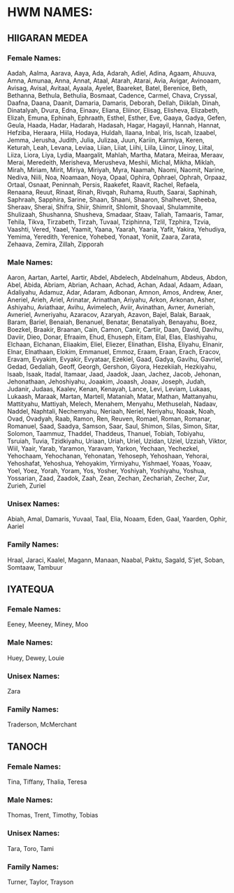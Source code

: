 # HWM NAMES:

## **HIIGARAN MEDEA**

### **Female Names:**
Aadah, Aalma, Aarava, Aaya, Ada, Adarah, Adiel, Adina, Agaam, Ahuuva, Amna, Amunaa, Anna, Annat, Ataal, Atarah, Atarai, Avia, Avigar, Avinoaam, Avisag, Avisal, Avitaal, Ayaala, Ayelet, Baareket, Batel, Berenice, Beth, Bethanna, Bethula, Bethulia, Bosmaat, Cadence, Carmel, Chava, Cryssal, Daafna, Daana, Daanit, Damaria, Damaris, Deborah, Dellah, Diiklah, Dinah, Dinatalyah, Dvura, Edna, Einaav, Eliana, Eliinor, Elisag, Elisheva, Elizabeth, Elizah, Emuna, Ephinah, Ephraath, Esthel, Esther, Eve, Gaaya, Gadya, Gefen, Geula, Haada, Hadar, Hadarah, Hadasah, Hagar, Hagayil, Hannah, Hannat, Hefziba, Heraara, Hiila, Hodaya, Huldah, Ilaana, Inbal, Iris, Iscah, Izaabel, Jemma, Jerusha, Judith, Julia, Julizaa, Juun, Kariin, Karmiya, Keren, Keturah, Leah, Levana, Leviaa, Liian, Liiat, Liihi, Liila, Liinor, Liinoy, Liital, Liiza, Liora, Liya, Lydia, Maargalit, Mahlah, Martha, Matara, Meiraa, Meraav, Merai, Meredeith, Merisheva, Merusheva, Meshii, Michal, Mikha, Miklah, Mirah, Miriam, Mirit, Miriya, Miriyah, Myra, Naamah, Naomi, Naomit, Narine, Nediva, Niili, Noa, Noamaan, Noya, Opaal, Ophira, Ophrael, Ophrah, Orpaaz, Ortaal, Osnaat, Peninnah, Persis, Raakefet, Raavit, Rachel, Refaela, Renaana, Reuut, Rinaat, Rinah, Rivqah, Ruhama, Ruuth, Saarai, Saphinah, Saphraah, Sapphira, Sarine, Shaan, Shaani, Shaaron, Shalhevet, Sheeba, Sheraav, Sherai, Shifra, Shiir, Shimrit, Shlomit, Shovaal, Shulammite, Shulizaah, Shushanna, Shusheva, Smadaar, Staav, Taliah, Tamaaris, Tamar, Tehila, Tikva, Tirzabeth, Tirzah, Tuvaal, Tziphinna, Tzlil, Tzphira, Tzvia, Vaashti, Vered, Yaael, Yaamit, Yaana, Yaarah, Yaaria, Yafit, Yakira, Yehudiya, Yemima, Yeredith, Yerenice, Yohebed, Yonaat, Yoniit, Zaara, Zarata, Zehaava, Zemira, Zillah, Zipporah

### **Male Names:**
Aaron, Aartan, Aartel, Aartir, Abdel, Abdelech, Abdelnahum, Abdeus, Abdon, Abel, Abida, Abriam, Abrian, Achaan, Achad, Achan, Adaal, Adaam, Adaan, Adaliyahu, Adamuz, Adar, Adaram, Adbonan, Amnon, Amos, Andrew, Aner, Aneriel, Arieh, Ariel, Arinatar, Arinathan, Ariyahu, Arkon, Arkonan, Asher, Ashiyahu, Aviathaar, Avihu, Avimelech, Aviir, Avinathan, Avner, Avneriah, Avneriel, Avneriyahu, Azaracov, Azaryah, Azavon, Bajel, Balak, Baraak, Baram, Bariel, Benaiah, Benanuel, Benatar, Benataliyah, Benayahu, Boez, Boezkel, Braakir, Braanan, Cain, Camon, Canir, Cartiir, Daan, David, Davihu, Daviir, Dieo, Donar, Efraaim, Ehud, Ehuseph, Eitam, Elal, Elas, Elashiyahu, Elchaan, Elchanan, Eliaakim, Eliel, Eliezer, Elinathan, Elisha, Eliyahu, Elnanir, Elnar, Elnathaan, Elokim, Emmanuel, Emmoz, Eraam, Eraan, Erach, Eracov, Eravam, Evyakim, Evyakir, Evyataar, Ezekiel, Gaad, Gadya, Gavihu, Gavriel, Gedad, Gedaliah, Geoff, Georgh, Gershon, Giyora, Hezekiiah, Hezkiyahu, Isaab, Isaak, Itadal, Itamaar, Jaad, Jaadok, Jaan, Jachez, Jacob, Jehonan, Jehonathaan, Jehoshiyahu, Joaakim, Joaash, Joaav, Joseph, Judah, Judanir, Judaas, Kaalev, Kenan, Kenayah, Lance, Levi, Leviam, Lukaas, Lukaash, Maraak, Martan, Martell, Mataniah, Matar, Mathan, Mattanyahu, Mattityahu, Mattiyah, Melech, Menahem, Menyahu, Methuselah, Nadaav, Naddel, Naphtali, Nechemyahu, Neriaah, Neriel, Neriyahu, Noaak, Noah, Ovad, Ovadyah, Raab, Ramon, Ren, Reuven, Romael, Roman, Romanar, Romanuel, Saad, Saadya, Samson, Saar, Saul, Shimon, Silas, Simon, Sitar, Solomon, Taammuz, Thaddel, Thaddeus, Thanuel, Tobiah, Tobiyahu, Tsruiah, Tuvia, Tzidkiyahu, Uriaan, Uriah, Uriel, Uzidan, Uziel, Uzziah, Viktor, Wiil, Yaair, Yarab, Yaramon, Yaravam, Yarkon, Yechaan, Yechezkel, Yehochaam, Yehochanan, Yehonatan, Yehoseph, Yehoshaan, Yehorai, Yehoshafat, Yehoshua, Yehoyakim, Yirmiyahu, Yishmael, Yoaas, Yoaav, Yoel, Yoez, Yorah, Yoram, Yos, Yosher, Yoshiyah, Yoshiyahu, Yoshua, Yossarian, Zaad, Zaadok, Zaah, Zean, Zechan, Zechariah, Zecher, Zur, Zurieh, Zuriel

### **Unisex Names:**
Abiah, Amal, Damaris, Yuvaal, Taal, Elia, Noaam, Eden, Gaal, Yaarden, Ophir, Aariel

### **Family Names:**
Hraal, Jaraci, Kaalel, Magann, Manaan, Naabal, Paktu, Sagald, S'jet, Soban, Somtaaw, Tambuur


## **IYATEQUA**

### **Female Names:**
Eeney, Meeney, Miney, Moo

### **Male Names:**
Huey, Dewey, Louie

### **Unisex Names:**
Zara

### **Family Names:**
Traderson, McMerchant


## **TANOCH**

### **Female Names:**
Tina, Tiffany, Thalia, Teresa

### **Male Names:**
Thomas, Trent, Timothy, Tobias

### **Unisex Names:**
Tara, Toro, Tami

### **Family Names:**
Turner, Taylor, Trayson

